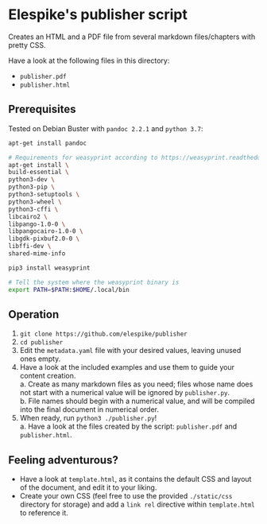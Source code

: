 # Elespike's publisher script

Creates an HTML and a PDF file from several markdown files/chapters with pretty CSS.

Have a look at the following files in this directory:
- `publisher.pdf`
- `publisher.html`

## Prerequisites

Tested on Debian Buster with `pandoc 2.2.1` and `python 3.7`:
```bash
apt-get install pandoc

# Requirements for weasyprint according to https://weasyprint.readthedocs.io/en/latest/install.html#linux
apt-get install \
build-essential \
python3-dev \
python3-pip \
python3-setuptools \
python3-wheel \
python3-cffi \
libcairo2 \
libpango-1.0-0 \
libpangocairo-1.0-0 \
libgdk-pixbuf2.0-0 \
libffi-dev \
shared-mime-info

pip3 install weasyprint

# Tell the system where the weasyprint binary is
export PATH=$PATH:$HOME/.local/bin
```

## Operation

1. `git clone https://github.com/elespike/publisher`
2. `cd publisher`
3. Edit the `metadata.yaml` file with your desired values, leaving unused ones empty.
4. Have a look at the included examples and use them to guide your content creation.  
  a. Create as many markdown files as you need; files whose name does not start with a numerical value will be ignored by `publisher.py`.  
  b. File names should begin with a numerical value, and will be compiled into the final document in numerical order.
5. When ready, run `python3 ./publisher.py`!  
  a. Have a look at the files created by the script: `publisher.pdf` and `publisher.html`.

## Feeling adventurous?

- Have a look at `template.html`, as it contains the default CSS and layout of the document, and edit it to your liking.
- Create your own CSS (feel free to use the provided `./static/css` directory for storage) and add a `link rel` directive within `template.html` to reference it.

